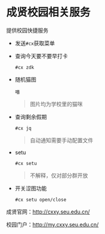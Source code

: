 # 成贤校园相关服务

提供校园快捷服务

- 发送`#cx`获取菜单


- 查询今天要不要早打卡

    `#cx zdk`
- 随机猫图

    `喵`

    > 图片均为学校里的猫咪

- 查询剩余假期

    `#cx jq`

    > 自动通知需要手动配置文件
- setu
  
  `#cx setu`

  > 不解释，仅对部分群开放

- 开关涩图功能

    `#cx setu open/close`

成贤官网：http://cxxy.seu.edu.cn/

校园门户：http://my.cxxy.seu.edu.cn/
